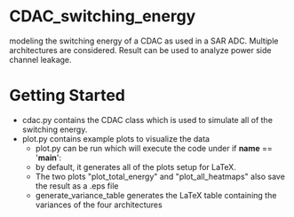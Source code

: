 # CDAC_switching_energy
modeling the switching energy of a CDAC as used in a SAR ADC. Multiple architectures are considered. Result can be used to analyze power side channel leakage.

# Getting Started
* cdac.py contains the CDAC class which is used to simulate all of the switching energy.
* plot.py contains example plots to visualize the data
  * plot.py can be run which will execute the code under if __name__ == '__main__':
  * by default, it generates all of the plots setup for LaTeX.
  * The two plots "plot_total_energy" and "plot_all_heatmaps" also save the result as a .eps file
  * generate_variance_table generates the LaTeX table containing the variances of the four architectures
